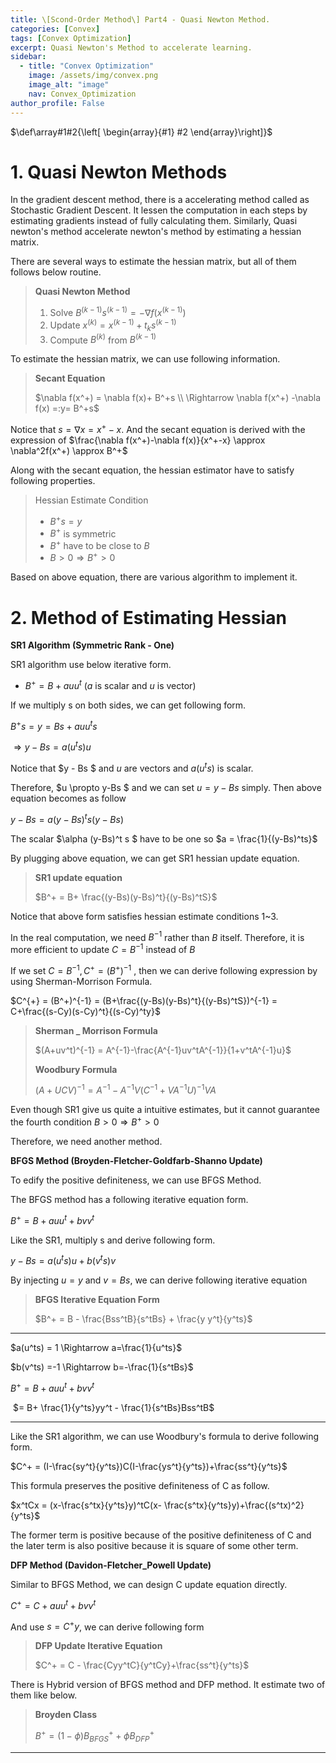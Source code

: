 ```yaml
---
title: \[Scond-Order Method\] Part4 - Quasi Newton Method.
categories: [Convex]
tags: [Convex Optimization]
excerpt: Quasi Newton's Method to accelerate learning.
sidebar:
  - title: "Convex Optimization"
    image: /assets/img/convex.png
    image_alt: "image"
    nav: Convex_Optimization
author_profile: False
---
```


$\def\array#1#2{\left[ \begin{array}{#1} #2 \end{array}\right]}$

# 1. Quasi Newton Methods

 In the gradient descent method, there is a accelerating method called as Stochastic Gradient Descent. It lessen the computation in each steps by estimating gradients instead of fully calculating them.  Similarly, Quasi newton's method accelerate newton's method by estimating a hessian matrix. 



 There are several ways to estimate the hessian matrix, but all of them follows below routine. 

> **Quasi Newton Method**
>
> 1. Solve $B^{(k-1)} s^{(k-1)} = - \nabla f(x^{(k-1)})$ 
> 2. Update $x^{(k)} = x^{(k-1)} + t_k s^{(k-1)}$
> 3. Compute $B^{(k)}$ from $B^{(k-1)}$



To estimate the hessian matrix, we can use following information. 

> **Secant Equation**  
>
> $\nabla f(x^+) = \nabla f(x)+ B^+s \\ \Rightarrow \nabla f(x^+) -\nabla f(x) =:y= B^+s$

Notice that $s = \nabla x = x^+-x$. And the secant equation is derived with the expression of $\frac{\nabla f(x^+)-\nabla f(x)}{x^+-x} \approx \nabla^2f(x^+) \approx B^+$



Along with the secant equation, the hessian estimator have to satisfy following properties.

> Hessian Estimate Condition
>
> - $B^+ s =y$
> - $B^+$ is symmetric
> - $B^+$ have to be close to $B$
> - $B>0 \Rightarrow B^+>0$



Based on above equation, there are various algorithm to implement it. 

 

# 2. Method of Estimating Hessian

**SR1 Algorithm (Symmetric Rank - One)**

SR1 algorithm use below iterative form.

- $B^+ = B + a u u^t$  ($a$ is scalar and $u$ is vector)

If we multiply s on both sides, we can get following form. 

$B^+ s = y = Bs + a u u^t s$

$\Rightarrow y -Bs = a(u^t s) u$

 Notice that $y - Bs $ and $u$ are vectors and $a(u^ts)$ is scalar.

Therefore, $u \propto y-Bs $ and we can set $u = y-Bs$  simply. Then above equation becomes as follow

$y -B s = a (y-Bs)^ts (y-Bs)$

The scalar $\alpha (y-Bs)^t s $ have to be one so $a = \frac{1}{(y-Bs)^ts}$

By plugging above equation, we can get SR1 hessian update equation.

> **SR1 update equation**
>
> $B^+ = B+ \frac{(y-Bs)(y-Bs)^t}{(y-Bs)^tS}$

Notice that above form satisfies hessian estimate conditions 1~3. 



In the real computation, we need $B^{-1}$ rather than $B$ itself. Therefore, it is more efficient to update $C=B^{-1}$ instead of $B$

If we set $C = B^{-1}, C^+ = (B^+)^{-1}$ , then we can derive following expression by using Sherman-Morrison Formula.

$C^{+} = (B^+)^{-1} = (B+\frac{(y-Bs)(y-Bs)^t}{(y-Bs)^tS})^{-1} = C+\frac{(s-Cy)(s-Cy)^t}{(s-Cy)^ty}$



> **Sherman _ Morrison Formula**
>
> $(A+uv^t)^{-1} = A^{-1}-\frac{A^{-1}uv^tA^{-1}}{1+v^tA^{-1}u}$
>
> **Woodbury Formula**
>
> $(A+UCV)^{-1} = A^{-1} -A^{-1}V(C^{-1} +VA^{-1}U)^{-1}V A$



Even though SR1 give us quite a intuitive estimates, but it cannot guarantee the fourth condition $B>0 \Rightarrow B^+ >0$

Therefore, we need another method.



**BFGS Method (Broyden-Fletcher-Goldfarb-Shanno Update)**

To edify the positive definiteness, we can use BFGS Method. 

The BFGS method has a following iterative equation form.

$B^+ = B + a u u^t + b v v^t$

Like the SR1, multiply s and derive following form.

$y - Bs = a (u^ts)u+b(v^ts)v$

By injecting $u = y$ and $v = Bs$, we can derive following iterative equation

>**BFGS Iterative Equation Form**
>
>$B^+ = B - \frac{Bss^tB}{s^tBs} + \frac{y y^t}{y^ts}$

***

$a(u^ts) = 1 \Rightarrow a=\frac{1}{u^ts}$

$b(v^ts) =-1 \Rightarrow b=-\frac{1}{s^tBs}$

$B^+ = B + a u u^t + bvv^t$

​      $= B+ \frac{1}{y^ts}yy^t - \frac{1}{s^tBs}Bss^tB$

***



Like the SR1 algorithm, we can use Woodbury's formula to derive following form.

$C^+ = (I-\frac{sy^t}{y^ts})C(I-\frac{ys^t}{y^ts})+\frac{ss^t}{y^ts}$

This formula preserves the positive definiteness of C as follow.

$x^tCx = (x-\frac{s^tx}{y^ts}y)^tC(x- \frac{s^tx}{y^ts}y)+\frac{(s^tx)^2}{y^ts}$

The former term is positive because of the positive definiteness of C and the later term is also positive because it is square of some other term.



**DFP Method (Davidon-Fletcher_Powell Update)**

Similar to BFGS Method, we can design C update equation directly.

$C^+ = C + a  u u^t + b vv^t$

And use $s =C^+y$, we can derive following form

> **DFP Update Iterative Equation**
>
> $C^+ = C - \frac{Cyy^tC}{y^tCy}+\frac{ss^t}{y^ts}$



There is Hybrid version of BFGS method and DFP method. It estimate two of them like below.

> **Broyden Class**
>
> $B^+ = (1-\phi) B^+_{BFGS}+\phi B^+_{DFP}$



***

